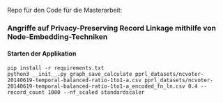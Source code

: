Repo für den Code für die Masterarbeit:
### Angriffe auf Privacy-Preserving Record Linkage mithilfe von Node-Embedding-Techniken

#### Starten der Applikation

    pip install -r requirements.txt
    python3 __init__.py graph_save_calculate pprl_datasets/ncvoter-20140619-temporal-balanced-ratio-1to1-a.csv pprl_datasets/ncvoter-20140619-temporal-balanced-ratio-1to1-a_encoded_fn_ln.csv 0.4 --record_count 1000 --nf_scaled standardscaler


